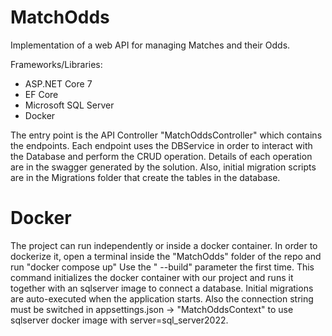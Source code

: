 # MatchOdds
Implementation of a web API for managing Matches and their Odds. 

Frameworks/Libraries: 
  - ASP.NET Core 7
  - EF Core
  - Microsoft SQL Server
  - Docker

The entry point is the API Controller "MatchOddsController" which contains the endpoints. Each endpoint uses the DBService in order to interact with the Database
and perform the CRUD operation. Details of each operation are in the swagger generated by the solution. Also, initial migration scripts are in the Migrations folder 
that create the tables in the database.

# Docker
The project can run independently or inside a docker container. In order to dockerize it, open a terminal inside the "MatchOdds" folder of the repo and run "docker compose up" Use the " --build" parameter the first time. This command initializes the docker container with our project and runs it together with an sqlserver image to connect a database. Initial migrations are auto-executed when the application starts.
Also the connection string must be switched in appsettings.json -> "MatchOddsContext" to use sqlserver docker image with server=sql_server2022.
